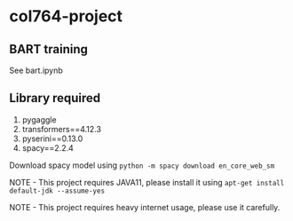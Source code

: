 # col764-project

## BART training
See bart.ipynb

## Library required
1. pygaggle
2. transformers==4.12.3
3. pyserini==0.13.0
4. spacy==2.2.4

Download spacy model using
```python -m spacy download en_core_web_sm```

NOTE - This project requires JAVA11, please install it using 
```apt-get install default-jdk --assume-yes```

NOTE - This project requires heavy internet usage, please use it carefully.


